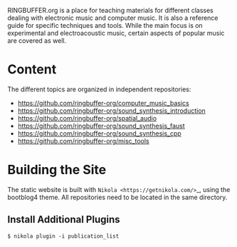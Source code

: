 
RINGBUFFER.org is a place for teaching materials for different classes dealing with electronic music and computer music. It is also a reference guide for specific techniques and tools. While the main focus is on experimental and electroacoustic music, certain aspects of popular music are covered as well.

# Content

The different topics are organized in independent repositories:

- https://github.com/ringbuffer-org/computer_music_basics
- https://github.com/ringbuffer-org/sound_synthesis_introduction
- https://github.com/ringbuffer-org/spatial_audio
- https://github.com/ringbuffer-org/sound_synthesis_faust
- https://github.com/ringbuffer-org/sound_synthesis_cpp
- https://github.com/ringbuffer-org/misc_tools


# Building the Site

The static website is built with `Nikola <https://getnikola.com/>`_, using the bootblog4 theme.
All repositories need to be located in the same directory.




## Install Additional Plugins

    $ nikola plugin -i publication_list
